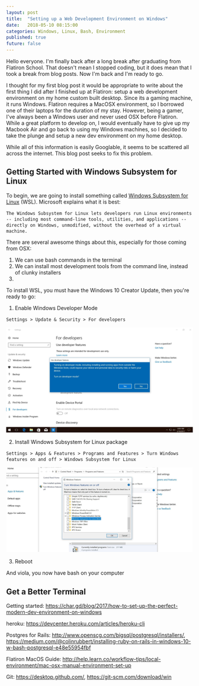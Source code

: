 ```yaml
---
layout: post
title:  "Setting up a Web Development Environment on Windows"
date:   2018-05-10 08:15:00
categories: Windows, Linux, Bash, Environment
published: true
future: false
---
```


Hello everyone. I'm finally back after a long break after graduating from Flatiron School. That doesn't mean I stopped coding, but it does mean that I took a break from blog posts. Now I'm back and I'm ready to go.

I thought for my first blog post it would be appropriate to write about the first thing I did after I finished up at Flatiron: setup a web development environment on my home custom built desktop. Since its a gaming machine, it runs Windows. Flatiron requires a MacOSX environment, so I borrowed one of their laptops for the duration of my stay. However, being a gamer, I've always been a Windows user and never used OSX before Flatiron. While a great platform to develop on, I would eventually have to give up my Macbook Air and go back to using my Windows machines, so I decided to take the plunge and setup a new dev environment on my home desktop.

While all of this information is easily Googlable, it seems to be scattered all across the internet. This blog post seeks to fix this problem.

## Getting Started with Windows Subsystem for Linux

To begin, we are going to install something called [Windows Subsystem for Linux](https://docs.microsoft.com/en-us/windows/wsl/about) (WSL). Microsoft explains what it is best:

```
The Windows Subsystem for Linux lets developers run Linux environments -- including most command-line tools, utilities, and applications -- directly on Windows, unmodified, without the overhead of a virtual machine.
```

There are several awesome things about this, especially for those coming from OSX:

1. We can use bash commands in the terminal
2. We can install most development tools from the command line, instead of clunky installers
3.

To install WSL, you must have the Windows 10 Creator Update, then you're ready to go:

1. Enable Windows Developer Mode
```
Settings > Update & Security > For developers
```
![devmode](/assets/images/devmode.jpg)
<!-- <img src="/assets/images/devmode.jpg" alt="devmode" width="0.25vm"><img/> -->

2. Install Windows Subsystem for Linux package
```
Settings > Apps & Features > Programs and Features > Turn Windows features on and off > Windows Subsystem for Linux
```
![ubuntu](/assets/images/ubuntu_windows_2.jpg)

3. Reboot

And viola, you now have bash on your computer

## Get a Better Terminal




Getting started: https://char.gd/blog/2017/how-to-set-up-the-perfect-modern-dev-environment-on-windows

heroku: https://devcenter.heroku.com/articles/heroku-cli

Postgres for Rails: http://www.openscg.com/bigsql/postgresql/installers/, https://medium.com/@colinrubbert/installing-ruby-on-rails-in-windows-10-w-bash-postgresql-e48e55954fbf

Flatiron MacOS Guide: http://help.learn.co/workflow-tips/local-environment/mac-osx-manual-environment-set-up

Git: https://desktop.github.com/, https://git-scm.com/download/win
